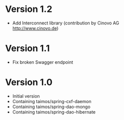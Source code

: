 # Version 1.2
* Add Interconnect library (contribution by Cinovo AG http://www.cinovo.de)

# Version 1.1
* Fix broken Swagger endpoint

# Version 1.0
* Initial version
* Containing taimos/spring-cxf-daemon
* Containing taimos/spring-dao-mongo
* Containing taimos/spring-dao-hibernate
